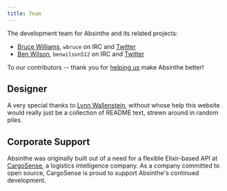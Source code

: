 ```yaml
---
title: Team
---
```


The development team for Absinthe and its related projects:

- [Bruce Williams](https://github.com/bruce), `wbruce` on IRC and [Twitter](http://twitter.com/wbruce)
- [Ben Wilson](https://github.com/benwilson512), `benwilson512` on IRC and [Twitter](http://twitter.com/benwilson512)

To our contributors -- thank you for [helping us](/community) make Absinthe
better!

## Designer

A very special thanks to [Lynn Wallenstein](https://github.com/lynnwallenstein),
without whose help this website would really just be a collection of README
text, strewn around in random piles.

## Corporate Support

Absinthe was originally built out of a need for a flexible Elixir-based
API at [CargoSense](http://cargosense.com), a logistics intelligence company. As
a company committed to open source, CargoSense is proud to support Absinthe's
continued development.
